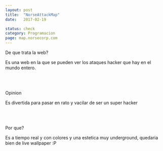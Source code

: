 ```yaml
---
layout: post
title:  "NorseAttackMap"
date:   2017-02-19

status: check
category: Programacion
page: map.norsecorp.com
---
```



De que trata la web?

Es una web en la que se pueden ver los ataques hacker que hay en el mundo entero.

<br><br>

Opinion

Es divertida para pasar en rato y vacilar de ser un super hacker

<br><br>

Por que?

Es a tiempo real y con colores y una estetica muy underground, quedaria bien de live wallpaper :P